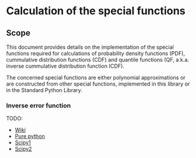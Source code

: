 # Calculation of the special functions

## Scope

This document provides details on the implementation of the special functions required for calculations of probability density functions (PDF), cummulative distribution functions (CDF) and quantile functions (QF, a.k.a. inverse cummulative distribution function ICDF).

The concerned special functions are either polynomial approximations or are constructed from other special functions, implemented in this library or in the Standard Python Library.

### Inverse error function

TODO:

* [Wiki](https://en.wikipedia.org/wiki/Error_function#Inverse_functions)
* [Pure python](https://stackoverflow.com/questions/42381244/pure-python-inverse-error-function)
* [Scipy1](https://github.com/scipy/scipy/blob/main/scipy/special/cephes/ndtri.c)
* [Scipy2](https://github.com/jeremybarnes/cephes/blob/master/cprob/polevl.c)

